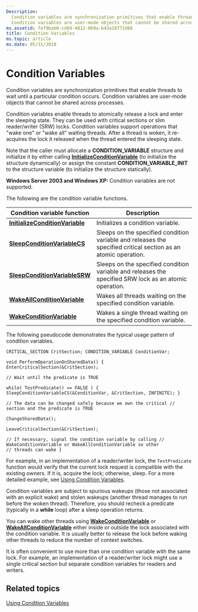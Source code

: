 ```yaml
---
Description:
  Condition variables are synchronization primitives that enable threads to wait until a particular condition occurs.
  Condition variables are user-mode objects that cannot be shared across processes.
ms.assetid: fef9bab0-cd69-4812-869a-b43a10772d86
title: Condition Variables
ms.topic: article
ms.date: 05/31/2018
---
```


# Condition Variables

Condition variables are synchronization primitives that enable threads to wait until a particular condition occurs.
Condition variables are user-mode objects that cannot be shared across processes.

Condition variables enable threads to atomically release a lock and enter the sleeping state. They can be used with
critical sections or slim reader/writer (SRW) locks. Condition variables support operations that "wake one" or "wake
all" waiting threads. After a thread is woken, it re-acquires the lock it released when the thread entered the sleeping
state.

Note that the caller must allocate a **CONDITION_VARIABLE** structure and initialize it by either calling
[**InitializeConditionVariable**](<https://msdn.microsoft.com/library/ms683469(v=VS.85).aspx>) (to initialize the
structure dynamically) or assign the constant **CONDITION_VARIABLE_INIT** to the structure variable (to initialize the
structure statically).

**Windows Server 2003 and Windows XP:** Condition variables are not supported.

The following are the condition variable functions.

| Condition variable function                                                                    | Description                                                                                                    |
| ---------------------------------------------------------------------------------------------- | -------------------------------------------------------------------------------------------------------------- |
| [**InitializeConditionVariable**](<https://msdn.microsoft.com/library/ms683469(v=VS.85).aspx>) | Initializes a condition variable.                                                                              |
| [**SleepConditionVariableCS**](<https://msdn.microsoft.com/library/ms686301(v=VS.85).aspx>)    | Sleeps on the specified condition variable and releases the specified critical section as an atomic operation. |
| [**SleepConditionVariableSRW**](<https://msdn.microsoft.com/library/ms686304(v=VS.85).aspx>)   | Sleeps on the specified condition variable and releases the specified SRW lock as an atomic operation.         |
| [**WakeAllConditionVariable**](<https://msdn.microsoft.com/library/ms687076(v=VS.85).aspx>)    | Wakes all threads waiting on the specified condition variable.                                                 |
| [**WakeConditionVariable**](<https://msdn.microsoft.com/library/ms687080(v=VS.85).aspx>)       | Wakes a single thread waiting on the specified condition variable.                                             |

The following pseudocode demonstrates the typical usage pattern of condition variables.

```syntax
CRITICAL_SECTION CritSection; CONDITION_VARIABLE ConditionVar;

void PerformOperationOnSharedData() { EnterCriticalSection(&CritSection);

// Wait until the predicate is TRUE

while( TestPredicate() == FALSE ) { SleepConditionVariableCS(&ConditionVar, &CritSection, INFINITE); }

// The data can be changed safely because we own the critical // section and the predicate is TRUE

ChangeSharedData();

LeaveCriticalSection(&CritSection);

// If necessary, signal the condition variable by calling // WakeConditionVariable or WakeAllConditionVariable so other
// threads can wake }
```

For example, in an implementation of a reader/writer lock, the `TestPredicate` function would verify that the current
lock request is compatible with the existing owners. If it is, acquire the lock; otherwise, sleep. For a more detailed
example, see [Using Condition Variables](using-condition-variables.md).

Condition variables are subject to spurious wakeups (those not associated with an explicit wake) and stolen wakeups
(another thread manages to run before the woken thread). Therefore, you should recheck a predicate (typically in a
**while** loop) after a sleep operation returns.

You can wake other threads using
[**WakeConditionVariable**](<https://msdn.microsoft.com/library/ms687080(v=VS.85).aspx>) or
[**WakeAllConditionVariable**](<https://msdn.microsoft.com/library/ms687076(v=VS.85).aspx>) either inside or outside the
lock associated with the condition variable. It is usually better to release the lock before waking other threads to
reduce the number of context switches.

It is often convenient to use more than one condition variable with the same lock. For example, an implementation of a
reader/writer lock might use a single critical section but separate condition variables for readers and writers.

## Related topics

<dl> <dt>

[Using Condition Variables](using-condition-variables.md)

</dt> </dl>
